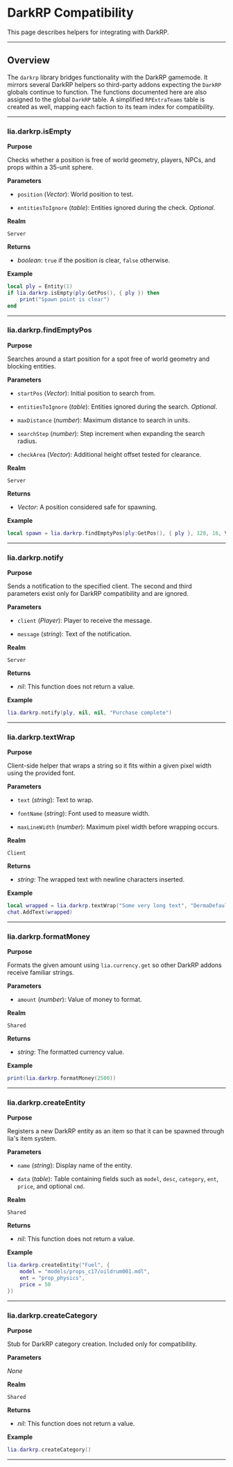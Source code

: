 # DarkRP Compatibility

This page describes helpers for integrating with DarkRP.

---

## Overview

The `darkrp` library bridges functionality with the DarkRP gamemode. It mirrors several DarkRP helpers so third-party addons expecting the `DarkRP` globals continue to function. The functions documented here are also assigned to the global `DarkRP` table. A simplified `RPExtraTeams` table is created as well, mapping each faction to its team index for compatibility.

---

### lia.darkrp.isEmpty

**Purpose**

Checks whether a position is free of world geometry, players, NPCs, and props within a 35-unit sphere.

**Parameters**

* `position` (*Vector*): World position to test.

* `entitiesToIgnore` (*table*): Entities ignored during the check. *Optional*.

**Realm**

`Server`

**Returns**

* *boolean*: `true` if the position is clear, `false` otherwise.

**Example**

```lua
local ply = Entity(1)
if lia.darkrp.isEmpty(ply:GetPos(), { ply }) then
    print("Spawn point is clear")
end
```

---

### lia.darkrp.findEmptyPos

**Purpose**

Searches around a start position for a spot free of world geometry and blocking entities.

**Parameters**

* `startPos` (*Vector*): Initial position to search from.

* `entitiesToIgnore` (*table*): Entities ignored during the search. *Optional*.

* `maxDistance` (*number*): Maximum distance to search in units.

* `searchStep` (*number*): Step increment when expanding the search radius.

* `checkArea` (*Vector*): Additional height offset tested for clearance.

**Realm**

`Server`

**Returns**

* *Vector*: A position considered safe for spawning.

**Example**

```lua
local spawn = lia.darkrp.findEmptyPos(ply:GetPos(), { ply }, 128, 16, Vector(0, 0, 64))
```

---

### lia.darkrp.notify

**Purpose**

Sends a notification to the specified client. The second and third parameters exist only for DarkRP compatibility and are ignored.

**Parameters**

* `client` (*Player*): Player to receive the message.

* `message` (*string*): Text of the notification.

**Realm**

`Server`

**Returns**

* *nil*: This function does not return a value.

**Example**

```lua
lia.darkrp.notify(ply, nil, nil, "Purchase complete")
```

---

### lia.darkrp.textWrap

**Purpose**

Client-side helper that wraps a string so it fits within a given pixel width using the provided font.

**Parameters**

* `text` (*string*): Text to wrap.

* `fontName` (*string*): Font used to measure width.

* `maxLineWidth` (*number*): Maximum pixel width before wrapping occurs.

**Realm**

`Client`

**Returns**

* *string*: The wrapped text with newline characters inserted.

**Example**

```lua
local wrapped = lia.darkrp.textWrap("Some very long text", "DermaDefault", 150)
chat.AddText(wrapped)
```

---

### lia.darkrp.formatMoney

**Purpose**

Formats the given amount using `lia.currency.get` so other DarkRP addons receive familiar strings.

**Parameters**

* `amount` (*number*): Value of money to format.

**Realm**

`Shared`

**Returns**

* *string*: The formatted currency value.

**Example**

```lua
print(lia.darkrp.formatMoney(2500))
```

---

### lia.darkrp.createEntity

**Purpose**

Registers a new DarkRP entity as an item so that it can be spawned through lia's item system.

**Parameters**

* `name` (*string*): Display name of the entity.

* `data` (*table*): Table containing fields such as `model`, `desc`, `category`, `ent`, `price`, and optional `cmd`.

**Realm**

`Shared`

**Returns**

* *nil*: This function does not return a value.

**Example**

```lua
lia.darkrp.createEntity("Fuel", {
    model = "models/props_c17/oildrum001.mdl",
    ent = "prop_physics",
    price = 50
})
```

---

### lia.darkrp.createCategory

**Purpose**

Stub for DarkRP category creation. Included only for compatibility.

**Parameters**

*None*

**Realm**

`Shared`

**Returns**

* *nil*: This function does not return a value.

**Example**

```lua
lia.darkrp.createCategory()
```

---

